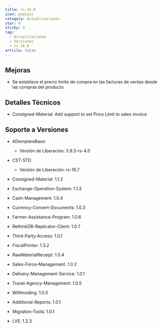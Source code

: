 ```yaml
---
title: rs-16.8
icon: podcast
category: Actualizaciones
star: 9
sticky: 9
tag:
  - Actualizaciones
  - Versiones
  - rs-16.8
article: false
---
```


## Mejoras

- Se establece el precio limite de compra en las facturas de ventas desde las compras del producto

## Detalles Técnicos

- Consigned-Material: Add support to set Price Limit to sales invoice

## Soporte a Versiones

- ADempiereBase:

    - Versión de Liberación: 3.9.3-rs-4.0

- CST-STD

  - Versión de Liberación: rs-19.7

- Consigned-Material: 1.1.2
- Exchange-Operation-System: 1.1.3
- Cash-Management: 1.0.4
- Currency-Convert-Documents: 1.0.3
- Farmer-Assistance-Program: 1.0.6
- RethinkDB-Replicator-Client: 1.0.7
- Third-Party-Access: 1.0.1
- FiscalPrinter: 1.3.2
- RawMaterialReceipt: 1.0.4
- Sales-Force-Management: 1.0.2
- Delivery-Management-Service: 1.0.1
- Travel-Agency-Management: 1.0.5
- Withholding: 1.0.5
- Additional-Reports: 1.0.1
- Migration-Tools: 1.0.1
- LVE: 1.2.3
